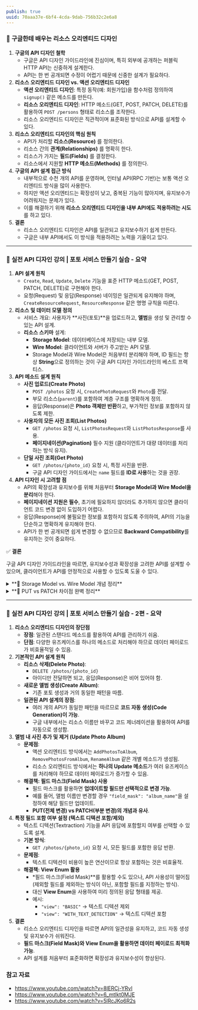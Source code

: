```yaml
---
publish: true
uuid: 70aaa37e-6bf4-4cda-9dab-756b32c2e6a8
---
```


### 📌 **구글한테 배우는 리소스 오리엔티드 디자인**

1. **구글의 API 디자인 철학**
    - 구글은 API 디자인 가이드라인에 진심이며, 특히 외부에 공개하는 퍼블릭 HTTP API는 신중하게 설계한다.
    - API는 한 번 공개되면 수정이 어렵기 때문에 신중한 설계가 필요하다.
2. **리소스 오리엔티드 디자인 vs. 액션 오리엔티드 디자인**
    - **액션 오리엔티드 디자인**: 특정 동작(예: 회원가입)을 함수처럼 정의하여 `signup()` 같은 메소드를 만든다.
    - **리소스 오리엔티드 디자인**: HTTP 메소드(GET, POST, PATCH, DELETE)를 활용하여 `POST /persons` 형태로 리소스를 조작한다.
    - 리소스 오리엔티드 디자인은 직관적이며 표준화된 방식으로 API를 설계할 수 있다.
3. **리소스 오리엔티드 디자인의 핵심 원칙**
    - API가 처리할 **리소스(Resource)** 를 정의한다.
    - 리소스 간의 **관계(Relationships)** 를 명확히 한다.
    - 리소스가 가지는 **필드(Fields)** 를 결정한다.
    - 리소스에서 지원할 **HTTP 메소드(Methods)** 를 정의한다.
4. **구글의 API 설계 접근 방식**
    - 내부적으로 수천 개의 API를 운영하며, 인터널 API(RPC 기반)는 보통 액션 오리엔티드 방식을 많이 사용한다.
    - 하지만 액션 오리엔티드는 확장성이 낮고, 중복된 기능이 많아지며, 유지보수가 어려워지는 문제가 있다.
    - 이를 해결하기 위해 **리소스 오리엔티드 디자인을 내부 API에도 적용하려는 시도**를 하고 있다.
5. **결론**
    - 리소스 오리엔티드 디자인은 API를 일관되고 유지보수하기 쉽게 만든다.
    - 구글은 내부 API에서도 이 방식을 적용하려는 노력을 기울이고 있다.

---

### 📌 **실전 API 디자인 강의 | 포토 서비스 만들기 실습 - 요약**

1. **API 설계 원칙**
    - `Create`, `Read`, `Update`, `Delete` 기능을 표준 HTTP 메소드(GET, POST, PATCH, DELETE)로 구현해야 한다.
    - 요청(Request) 및 응답(Response) 네이밍은 일관되게 유지해야 하며, `CreateResourceRequest`, `ResourceResponse` 같은 명명 규칙을 따른다.
2. **리소스 및 데이터 모델 정의**
    - 서비스 개요: 사용자가 **사진(포토)**을 업로드하고, **앨범**을 생성 및 관리할 수 있는 API 설계.
    - **리소스 스키마** 설계:
        - **Storage Model**: 데이터베이스에 저장되는 내부 모델.
        - **Wire Model**: 클라이언트와 서버가 주고받는 API 모델.
        - Storage Model과 Wire Model은 처음부터 분리해야 하며, ID 필드는 항상 **String**으로 정의하는 것이 구글 API 디자인 가이드라인의 베스트 프랙티스.
3. **API 메소드 설계 원칙**
    - **사진 업로드(Create Photo)**
        - `POST /photos` 요청 시, `CreatePhotoRequest`와 `Photo`를 전달.
        - 부모 리소스(`parent`)를 포함하여 계층 구조를 명확하게 정의.
        - 응답(Response)은 **Photo 객체만 반환**하고, 부가적인 정보를 포함하지 않도록 제한.
    - **사용자의 모든 사진 조회(List Photos)**
        - `GET /photos` 요청 시, `ListPhotosRequest`와 `ListPhotosResponse`를 사용.
        - **페이지네이션(Pagination)** 필수 지원 (클라이언트가 대량 데이터를 처리하는 방식 유지).
    - **단일 사진 조회(Get Photo)**
        - `GET /photos/{photo_id}` 요청 시, 특정 사진을 반환.
        - 구글 API 디자인 가이드에서는 `name` 필드를 **ID로 사용**하는 것을 권장.
4. **API 디자인 시 고려할 점**
    - API의 확장성과 유지보수를 위해 처음부터 **Storage Model과 Wire Model을 분리**해야 한다.
    - **페이지네이션 지원은 필수**, 초기에 필요하지 않더라도 추가하지 않으면 클라이언트 코드 변경 없이 도입하기 어렵다.
    - 응답(Response)에 불필요한 정보를 포함하지 않도록 주의하여, API의 기능을 단순하고 명확하게 유지해야 한다.
    - API가 한 번 공개되면 쉽게 변경할 수 없으므로 **Backward Compatibility**를 유지하는 것이 중요하다.

✅ **결론**

구글 API 디자인 가이드라인을 따르면, 유지보수성과 확장성을 고려한 API를 설계할 수 있으며, 클라이언트가 API를 안정적으로 사용할 수 있도록 도울 수 있다.

<details class="note" markdown="1">
<summary>**📌 Storage Model vs. Wire Model 개념 정리**</summary>

### **1️⃣ Storage Model (저장 모델)**

- **서버 내부에서 데이터베이스(DB)에 저장하는 데이터 모델**
- **클라이언트와 직접 교환되지 않음**
- 데이터베이스 스키마(DB 스키마)와 밀접하게 연관됨
- **최적화된 저장 방식**을 사용 가능 (예: `Integer ID`, `Timestamp`, `Foreign Key`)
- **내부적으로만 사용**되므로 변경이 자유로움

### **📌 예제 (Storage Model in Python)**

~~~python
class PhotoAlbumStorageModel:
    def __init__(self, id: int, name: str, shared_users: list[int], created_at: int):
        self.id = id  # Integer ID (DB 저장 최적화)
        self.name = name
        self.shared_users = shared_users  # 유저 ID 리스트 (정수 타입)
        self.created_at = created_at  # UNIX Timestamp (DB 효율성 고려)

~~~

**→ DB에 저장되는 모델이므로 `id`는 `Integer`, `created_at`은 `Timestamp` 형태로 저장됨.**

---

### **2️⃣ Wire Model (통신 모델)**

- **클라이언트와 서버가 HTTP API를 통해 데이터를 교환할 때 사용하는 데이터 모델**
- **Storage Model과 다를 수 있음**
- **백워드 컴패터빌리티(Backward Compatibility, 하위 호환성)** 유지가 중요함 → 변경이 어렵다!
- **REST API 및 JSON 기반의 직렬화(Serialization)에 최적화됨**
- ID를 정수(Integer) 대신 **문자열(String)로 변환**하여 클라이언트와 통신 (Google API 가이드라인)

### **📌 예제 (Wire Model in FastAPI)**

~~~python
from pydantic import BaseModel
from typing import List

class PhotoAlbumWireModel(BaseModel):
    id: str  # ID는 항상 String으로 변환
    name: str
    shared_users: List[str]  # User ID도 String으로 변환 (UUID 또는 Email 가능)
    created_at: str  # ISO 8601 날짜 형식 ("2024-02-10T12:34:56Z")

~~~

**→ API로 데이터를 주고받을 때 `id`는 `str`, `created_at`은 ISO 8601(UTC) 형식으로 변환.**

---

### **📌 Storage Model과 Wire Model의 차이 정리**

| 특징            | Storage Model (저장 모델) | Wire Model (통신 모델)                              |
|-----------------|---------------------------|-----------------------------------------------------|
| **사용 목적**   | 데이터베이스 저장         | API 요청/응답                                       |
| **ID 타입**     | `int` (Primary Key)       | `str` (UUID, Slug)                                  |
| **시간 형식**   | `int` (Timestamp)         | `str` (ISO 8601)                                    |
| **유저 ID**     | `int` (Foreign Key)       | `str` (Email, UUID)                                 |
| **변경 가능성** | 자유롭게 변경 가능        | 한 번 공개되면 변경 어려움 (Backward Compatibility) |

---

### **📌 Storage Model과 Wire Model을 분리해야 하는 이유**

1. **서버 내부 최적화와 클라이언트 친화적인 데이터 형식을 분리**
    - Storage Model은 DB 저장 및 조회 최적화 (`Integer`, `Foreign Key` 활용)
    - Wire Model은 API 데이터 직렬화(JSON), 하위 호환성을 고려하여 설계 (`String`, `ISO 8601`)
2. **확장성과 유지보수성을 고려한 설계 가능**
    - Storage Model을 변경하더라도 Wire Model이 유지되므로 클라이언트 영향을 최소화 가능
    - 필드 타입 변경이나 추가가 자유로움
3. **보안 및 데이터 노출 최소화**
    - Storage Model에서 **보안 관련 필드 (예: 내부 ID, 비밀번호 해시값 등)를 Wire Model에서 제외**
    - 클라이언트가 불필요한 내부 데이터를 알 필요 없음

---

### **📌 Storage Model과 Wire Model 변환 예제**

~~~python
def convert_storage_to_wire(storage_model: PhotoAlbumStorageModel) -> PhotoAlbumWireModel:
    return PhotoAlbumWireModel(
        id=str(storage_model.id),  # 정수 ID → 문자열 ID 변환
        name=storage_model.name,
        shared_users=[str(uid) for uid in storage_model.shared_users],  # 정수 리스트 → 문자열 리스트 변환
        created_at="2024-02-10T12:34:56Z"  # UNIX Timestamp → ISO 8601 변환 (예제)
    )

~~~

**→ API 응답 시 Storage Model을 Wire Model로 변환하여 클라이언트와 통신.**

---

### **🚀 결론**

- **Storage Model** → 서버 내부에서 최적화된 DB 스키마 (정수 ID, Timestamp 등)
- **Wire Model** → 클라이언트와 JSON 기반으로 통신하는 모델 (문자열 ID, ISO 8601 날짜 등)
- **Storage Model과 Wire Model을 분리하면 확장성, 보안, 유지보수성이 향상됨.**

</details>

<details class="note" markdown="1">
<summary>**📌 PUT vs PATCH 차이점 완벽 정리**</summary>

PUT과 PATCH는 **HTTP API에서 리소스를 업데이트하는 방식**이지만, **사용 방식과 동작 방식이 다르다**.

---

## **1️⃣ PUT (전체 업데이트, Replace)**

**🔹 특징**

- **리소스 전체를 교체(Replace)**
- 기존 리소스가 존재하면 **전체를 덮어씀**
- 일부 필드만 제공하면 **제공되지 않은 필드는 기본값(Default)으로 대체됨** (즉, 제거될 수도 있음)
- **Idempotent** (여러 번 호출해도 결과가 동일해야 함)

**🔹 예제**

### 📌 **요청 (PUT)**

~~~plaintext
PUT /users/123
Content-Type: application/json

{
    "name": "Alice",
    "email": "alice@example.com",
    "age": 30
}

~~~

### 📌 **기존 데이터**

~~~json
{
    "name": "Alice",
    "email": "alice@example.com",
    "age": 25,
    "address": "New York"
}

~~~

### 📌 **PUT 이후 결과 (전체 교체)**

~~~json
{
    "name": "Alice",
    "email": "alice@example.com",
    "age": 30
    // "address" 필드는 삭제됨! (데이터 손실 가능)
}

~~~

✔ **PUT은 기존 필드를 유지하지 않고, 새 데이터로 완전히 교체한다.**

✔ **"address" 필드가 없어졌음!**

---

## **2️⃣ PATCH (부분 업데이트, Modify)**

**🔹 특징**

- **일부 필드만 수정(Modify)**
- 제공되지 않은 필드는 **그대로 유지됨**
- **Non-Idempotent**일 수도 있음 (요청마다 다른 결과가 나올 가능성이 있음)
- **부분 업데이트에 최적화됨 (일반적으로 PUT보다 더 유연함)**

**🔹 예제**

### 📌 **요청 (PATCH)**

~~~
PATCH /users/123
Content-Type: application/json

{
    "age": 30
}

~~~

### 📌 **기존 데이터**

~~~json
{
    "name": "Alice",
    "email": "alice@example.com",
    "age": 25,
    "address": "New York"
}

~~~

### 📌 **PATCH 이후 결과 (부분 업데이트)**

~~~json
{
    "name": "Alice",
    "email": "alice@example.com",
    "age": 30,   // 나이만 업데이트됨
    "address": "New York" // 나머지는 그대로 유지됨
}

~~~

✔ **PATCH는 제공된 필드만 변경하고 나머지는 유지한다.**

✔ **"address" 필드는 그대로 유지됨!**

---

## **3️⃣ PUT vs PATCH 비교 정리**

|                                                       | **PUT** (전체 업데이트)                    | **PATCH** (부분 업데이트)   |
|-------------------------------------------------------|--------------------------------------------|-----------------------------|
| **업데이트 방식**                                     | 리소스 전체 교체 (Replace)                 | 리소스 일부만 변경 (Modify) |
| **제공되지 않은 필드**                                | 삭제될 수도 있음                           | 유지됨                      |
| **Idempotent (같은 요청 여러 번 호출 시 결과 동일?)** | ✅ Yes                                      | ⚠️ No (경우에 따라 다름)     |
| **사용 예시**                                         | 리소스 전체를 갱신할 때                    | 특정 필드만 업데이트할 때   |
| **데이터 손실 위험**                                  | 있음 (제공되지 않은 필드가 삭제될 수 있음) | 없음 (제공된 필드만 수정됨) |
| **HTTP Body 필요 여부**                               | ✅ 항상 필요                                | ✅ 필수는 아님               |

---

## **🚀 PUT과 PATCH 사용 시 고려할 점**

✔ **PUT은 모든 필드를 포함해야 하므로 데이터 손실 위험이 있음.**

✔ **PATCH는 부분 수정이 가능하므로 더 유연함.**

✔ **데이터가 완전 교체될 필요가 없다면, 일반적으로 PATCH를 권장.**

✔ **PUT은 여러 번 호출해도 항상 같은 결과를 보장해야 하지만, PATCH는 아닐 수도 있음.**

✔ **대규모 API 설계에서는 PATCH + 필드 마스크(Field Mask) 방식을 활용하면 더 정교한 제어가 가능함.**

---

## **🔥 결론**

- **리소스를 전체적으로 교체해야 하면 `PUT` 사용**
- **특정 필드만 변경해야 하면 `PATCH` 사용**
- **데이터 손실 위험이 없다면 `PATCH`가 일반적으로 더 적절한 선택** 🚀

</details>

---

### 📌 **실전 API 디자인 강의 | 포토 서비스 만들기 실습 - 2편 - 요약**

1. **리소스 오리엔티드 디자인의 장단점**
    - **장점**: 일관된 스탠다드 메소드를 활용하여 API를 관리하기 쉬움.
    - **단점**: 다양한 유즈케이스를 하나의 메소드로 처리해야 하므로 데이터 페이로드가 비효율적일 수 있음.
2. **기본적인 API 설계 원칙**
    - **리소스 삭제(Delete Photo)**:
        - `DELETE /photos/{photo_id}`
        - 아이디만 전달하면 되고, 응답(Response)은 비어 있어야 함.
    - **새로운 앨범 생성(Create Album)**:
        - 기존 포토 생성과 거의 동일한 패턴을 따름.
    - **일관된 API 설계의 장점**:
        - 여러 개의 API가 동일한 패턴을 따르므로 **코드 자동 생성(Code Generation)이 가능**.
        - 구글 내부에서는 리소스 이름만 바꾸고 코드 제너레이션을 활용하여 API를 자동으로 생성함.
3. **앨범 내 사진 추가 및 제거 (Update Photo Album)**
    - **문제점**:
        - 액션 오리엔티드 방식에서는 `AddPhotosToAlbum`, `RemovePhotosFromAlbum`, `RenameAlbum` 같은 개별 메소드가 생성됨.
        - 리소스 오리엔티드 방식에서는 **하나의 Update 메소드**가 여러 유즈케이스를 처리해야 하므로 데이터 페이로드가 증가할 수 있음.
    - **해결책: 필드 마스크(Field Mask) 사용**
        - 필드 마스크를 활용하면 **업데이트할 필드만 선택적으로 변경 가능**.
        - 예를 들어, 앨범 이름만 변경할 경우 `"field_mask": "album_name"`을 설정하여 해당 필드만 업데이트.
        - **PUT(전체 변경) vs PATCH(부분 변경)의 개념과 유사**.
4. **특정 필드 포함 여부 설정 (텍스트 디텍션 포함/제외)**
    - 텍스트 디텍션(Textraction) 기능을 API 응답에 포함할지 여부를 선택할 수 있도록 설계.
    - **기본 방식**:
        - `GET /photos/{photo_id}` 요청 시, 모든 필드를 포함한 응답 반환.
    - **문제점**:
        - 텍스트 디텍션이 비용이 높은 연산이므로 항상 포함하는 것은 비효율적.
    - **해결책: View Enum 활용**
        - *필드 마스크(Field Mask)**를 활용할 수도 있으나, API 사용성이 떨어짐 (제외할 필드를 제외하는 방식이 아닌, 포함할 필드를 지정하는 방식).
        - 대신 **View Enum**을 사용하여 미리 정의된 응답 형태를 제공.
        - 예시:
            - `"view": "BASIC"` → 텍스트 디텍션 제외
            - `"view": "WITH_TEXT_DETECTION"` → 텍스트 디텍션 포함
5. **결론**
    - 리소스 오리엔티드 디자인을 따르면 API의 일관성을 유지하고, 코드 자동 생성 및 유지보수가 쉬워진다.
    - **필드 마스크(Field Mask)와 View Enum을 활용하면 데이터 페이로드 최적화 가능**.
    - API 설계를 처음부터 표준화하면 확장성과 유지보수성이 향상된다.

### 참고 자료

- <https://www.youtube.com/watch?v=8lERCj-YRvI>
- <https://www.youtube.com/watch?v=6_mtlkt0MJE>
- <https://www.youtube.com/watch?v=5lRcJKo6R2s>